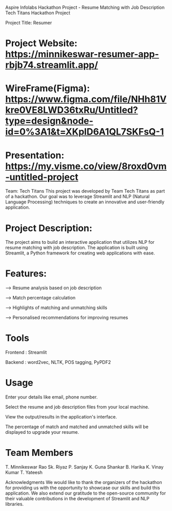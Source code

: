 
Aspire Infolabs Hackathon Project - Resume Matching with Job Description
Tech Titans Hackathon Project

Project Title: Resumer

# Project Website: https://minnikeswar-resumer-app-rbjb74.streamlit.app/

# WireFrame(Figma): https://www.figma.com/file/NHh81Vkre0VE8LWD36txRu/Untitled?type=design&node-id=0%3A1&t=XKplD6A1QL7SKFsQ-1 

# Presentation: https://my.visme.co/view/8roxd0vm-untitled-project

Team: Tech Titans
This project was developed by Team Tech Titans as part of a hackathon. Our goal was to leverage Streamlit and NLP (Natural Language Processing) techniques to create an innovative and user-friendly application.

# Project Description:
The project aims to build an interactive application that utilizes NLP for resume matching with job description. The application is built using Streamlit, a Python framework for creating web applications with ease.

# Features:

--> Resume analysis based on job description

--> Match percentage calculation

--> Highlights of matching and unmatching skills 

--> Personalised recommendations for improving resumes

# Tools

Frontend : Streamlit

Backend : word2vec, NLTK, POS tagging, PyPDF2

# Usage
Enter your details like email, phone number.

Select the resume and job description files from your local machine.

View the output/results in the application's interface.

The percentage of match and matched and unmatched skills will be displayed to upgrade your resume.

# Team Members
T. Minnikeswar Rao
Sk. Riyaz
P. Sanjay
K. Guna Shankar
B. Harika
K. Vinay Kumar
T. Yateesh

Acknowledgments
We would like to thank the organizers of the hackathon for providing us with the opportunity to showcase our skills and build this application. We also extend our gratitude to the open-source community for their valuable contributions in the development of Streamlit and NLP libraries.
